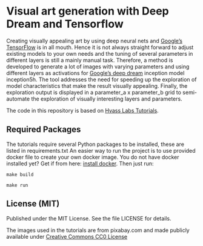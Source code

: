 # Visual art generation with Deep Dream and Tensorflow

Creating visually appealing art by using deep neural nets and [Google’s TensorFlow](https://github.com/tensorflow/tensorflow) is in all mouth. Hence it is not always straight forward to adjust existing models to your own needs and the tuning of several parameters in different layers is still a mainly manual task.
Therefore, a method is developed to generate a lot of images with varying parameters and using different layers as activations for [Google’s deep dream](https://github.com/google/deepdream) inception model inception5h. The tool addresses the need for speeding up the exploration of model characteristics that make the result visually appealing. Finally, the exploration output is displayed in a parameter_a x parameter_b grid to semi-automate the exploration of visually interesting layers and parameters.

The code in this repository is based on [Hvass Labs Tutorials](https://github.com/Hvass-Labs/TensorFlow-Tutorials).

## Required Packages

The tutorials require several Python packages to be installed, these are listed in requirements.txt
An easier way to run the project is to use provided docker file to create your own docker image. You do not have docker installed yet? Get if from here: [install docker](https://docs.docker.com/engine/installation/).
Then just run:

 ```make build```

 ```make run```


## License (MIT)
Published under the MIT License. See the file LICENSE for details.

The images used in the tutorials are from pixabay.com and made publicly available under [Creative Commons CC0 License](https://creativecommons.org/publicdomain/zero/1.0/deed.en)
